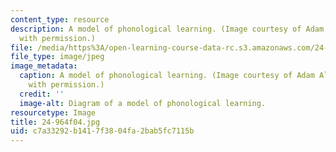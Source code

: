 ```yaml
---
content_type: resource
description: A model of phonological learning. (Image courtesy of Adam Albright. Used
  with permission.)
file: /media/https%3A/open-learning-course-data-rc.s3.amazonaws.com/24-964-topics-in-phonology-fall-2004/c7a33292b1417f3804fa2bab5fc7115b_24-964f04.jpg
file_type: image/jpeg
image_metadata:
  caption: A model of phonological learning. (Image courtesy of Adam Albright. Used
    with permission.)
  credit: ''
  image-alt: Diagram of a model of phonological learning.
resourcetype: Image
title: 24-964f04.jpg
uid: c7a33292-b141-7f38-04fa-2bab5fc7115b
---
```


